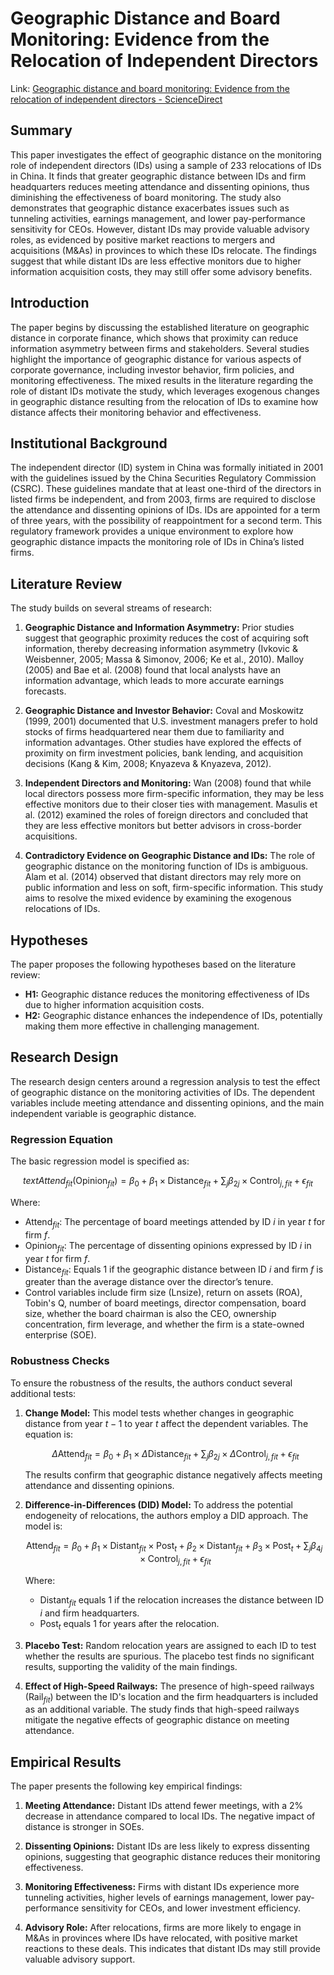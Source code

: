 # Geographic Distance and Board Monitoring: Evidence from the Relocation of Independent Directors

Link: [Geographic distance and board monitoring: Evidence from the relocation of independent directors - ScienceDirect](https://www.sciencedirect.com/science/article/pii/S0929119920302467)

## Summary

This paper investigates the effect of geographic distance on the monitoring role of independent directors (IDs) using a sample of 233 relocations of IDs in China. It finds that greater geographic distance between IDs and firm headquarters reduces meeting attendance and dissenting opinions, thus diminishing the effectiveness of board monitoring. The study also demonstrates that geographic distance exacerbates issues such as tunneling activities, earnings management, and lower pay-performance sensitivity for CEOs. However, distant IDs may provide valuable advisory roles, as evidenced by positive market reactions to mergers and acquisitions (M&As) in provinces to which these IDs relocate. The findings suggest that while distant IDs are less effective monitors due to higher information acquisition costs, they may still offer some advisory benefits.

## Introduction
The paper begins by discussing the established literature on geographic distance in corporate finance, which shows that proximity can reduce information asymmetry between firms and stakeholders. Several studies highlight the importance of geographic distance for various aspects of corporate governance, including investor behavior, firm policies, and monitoring effectiveness. The mixed results in the literature regarding the role of distant IDs motivate the study, which leverages exogenous changes in geographic distance resulting from the relocation of IDs to examine how distance affects their monitoring behavior and effectiveness.

## Institutional Background
The independent director (ID) system in China was formally initiated in 2001 with the guidelines issued by the China Securities Regulatory Commission (CSRC). These guidelines mandate that at least one-third of the directors in listed firms be independent, and from 2003, firms are required to disclose the attendance and dissenting opinions of IDs. IDs are appointed for a term of three years, with the possibility of reappointment for a second term. This regulatory framework provides a unique environment to explore how geographic distance impacts the monitoring role of IDs in China’s listed firms.

## Literature Review
The study builds on several streams of research:

1. **Geographic Distance and Information Asymmetry:** 
   Prior studies suggest that geographic proximity reduces the cost of acquiring soft information, thereby decreasing information asymmetry (Ivkovic & Weisbenner, 2005; Massa & Simonov, 2006; Ke et al., 2010). Malloy (2005) and Bae et al. (2008) found that local analysts have an information advantage, which leads to more accurate earnings forecasts.

2. **Geographic Distance and Investor Behavior:** 
   Coval and Moskowitz (1999, 2001) documented that U.S. investment managers prefer to hold stocks of firms headquartered near them due to familiarity and information advantages. Other studies have explored the effects of proximity on firm investment policies, bank lending, and acquisition decisions (Kang & Kim, 2008; Knyazeva & Knyazeva, 2012).

3. **Independent Directors and Monitoring:** 
   Wan (2008) found that while local directors possess more firm-specific information, they may be less effective monitors due to their closer ties with management. Masulis et al. (2012) examined the roles of foreign directors and concluded that they are less effective monitors but better advisors in cross-border acquisitions.

4. **Contradictory Evidence on Geographic Distance and IDs:** 
   The role of geographic distance on the monitoring function of IDs is ambiguous. Alam et al. (2014) observed that distant directors may rely more on public information and less on soft, firm-specific information. This study aims to resolve the mixed evidence by examining the exogenous relocations of IDs.

## Hypotheses
The paper proposes the following hypotheses based on the literature review:

- **H1:** Geographic distance reduces the monitoring effectiveness of IDs due to higher information acquisition costs.
- **H2:** Geographic distance enhances the independence of IDs, potentially making them more effective in challenging management.

## Research Design
The research design centers around a regression analysis to test the effect of geographic distance on the monitoring activities of IDs. The dependent variables include meeting attendance and dissenting opinions, and the main independent variable is geographic distance.

### Regression Equation
The basic regression model is specified as:

```math
text{Attend}_{fit} (\text{Opinion}_{fit}) = \beta_0 + \beta_1 \times \text{Distance}_{fit} + \sum_j \beta_{2j} \times \text{Control}_{j,fit} + \epsilon_{fit}
```

Where:
- $\text{Attend}_{fit}$: The percentage of board meetings attended by ID $i$ in year $t$ for firm $f$.
- $\text{Opinion}_{fit}$: The percentage of dissenting opinions expressed by ID $i$ in year $t$ for firm $f$.
- $\text{Distance}_{fit}$: Equals 1 if the geographic distance between ID $i$ and firm $f$ is greater than the average distance over the director’s tenure.
- Control variables include firm size (Lnsize), return on assets (ROA), Tobin's Q, number of board meetings, director compensation, board size, whether the board chairman is also the CEO, ownership concentration, firm leverage, and whether the firm is a state-owned enterprise (SOE).

### Robustness Checks
To ensure the robustness of the results, the authors conduct several additional tests:

1. **Change Model:** 
   This model tests whether changes in geographic distance from year $t-1$ to year $t$ affect the dependent variables. The equation is:
   

   $$\Delta\text{Attend}_{fit} = \beta_0 + \beta_1 \times \Delta\text{Distance}_{fit} + \sum_j \beta_{2j} \times \Delta\text{Control}_{j,fit} + \epsilon_{fit}$$

   
   The results confirm that geographic distance negatively affects meeting attendance and dissenting opinions.
   
3. **Difference-in-Differences (DID) Model:** 
   To address the potential endogeneity of relocations, the authors employ a DID approach. The model is:
   
   $$\text{Attend}_{fit} = \beta_0 + \beta_1 \times \text{Distant}_{fit} \times \text{Post}_{t} + \beta_2 \times \text{Distant}_{fit} + \beta_3 \times \text{Post}_{t} + \sum_j \beta_{4j} \times \text{Control}_{j,fit} + \epsilon_{fit}$$
   
   Where:
   
   - $\text{Distant}_{fit}$ equals 1 if the relocation increases the distance between ID $i$ and firm headquarters.
   - $\text{Post}_{t}$ equals 1 for years after the relocation.
   
5. **Placebo Test:** 
   Random relocation years are assigned to each ID to test whether the results are spurious. The placebo test finds no significant results, supporting the validity of the main findings.

6. **Effect of High-Speed Railways:** 
   The presence of high-speed railways ($\text{Rail}_{fit}$) between the ID's location and the firm headquarters is included as an additional variable. The study finds that high-speed railways mitigate the negative effects of geographic distance on meeting attendance.

## Empirical Results

The paper presents the following key empirical findings:

1. **Meeting Attendance:** 
   Distant IDs attend fewer meetings, with a 2% decrease in attendance compared to local IDs. The negative impact of distance is stronger in SOEs.

2. **Dissenting Opinions:** 
   Distant IDs are less likely to express dissenting opinions, suggesting that geographic distance reduces their monitoring effectiveness.

3. **Monitoring Effectiveness:** 
   Firms with distant IDs experience more tunneling activities, higher levels of earnings management, lower pay-performance sensitivity for CEOs, and lower investment efficiency.

4. **Advisory Role:** 
   After relocations, firms are more likely to engage in M&As in provinces where IDs have relocated, with positive market reactions to these deals. This indicates that distant IDs may still provide valuable advisory support.
